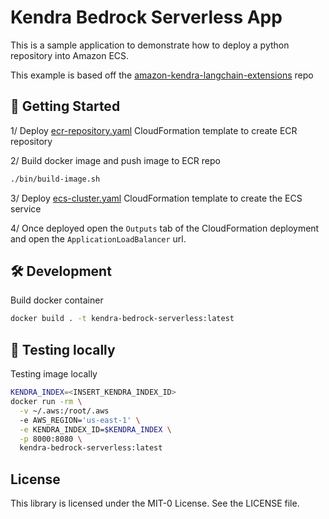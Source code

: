 # Kendra Bedrock Serverless App

This is a sample application to demonstrate how to deploy a python repository into Amazon ECS.

This example is based off the [amazon-kendra-langchain-extensions](https://github.com/aws-samples/amazon-kendra-langchain-extensions) repo

## 🏁 Getting Started

1/ Deploy [ecr-repository.yaml](ecr-repository.yaml) CloudFormation template to create ECR repository

2/ Build docker image and push image to ECR repo

```bash
./bin/build-image.sh
```

3/ Deploy [ecs-cluster.yaml](ecs-cluster.yaml) CloudFormation template to create the ECS service

4/ Once deployed open the `Outputs` tab of the CloudFormation deployment and open the `ApplicationLoadBalancer` url.

## 🛠️ Development

Build docker container

```bash
docker build . -t kendra-bedrock-serverless:latest
```

## 🧪 Testing locally

Testing image locally

```bash
KENDRA_INDEX=<INSERT_KENDRA_INDEX_ID>
docker run -rm \
  -v ~/.aws:/root/.aws
  -e AWS_REGION='us-east-1' \
  -e KENDRA_INDEX_ID=$KENDRA_INDEX \
  -p 8000:8080 \
  kendra-bedrock-serverless:latest
```

## License

This library is licensed under the MIT-0 License. See the LICENSE file.
